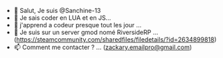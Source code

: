 - 👋 Salut, Je suis @Sanchine-13
- 👀 Je sais coder en LUA et en JS...
- 🌱 j'apprend a codeur presque tout les jour ...
- 💞️ Je suis sur un server gmod nomé RiversideRP ... (https://steamcommunity.com/sharedfiles/filedetails/?id=2634899818)
- 📫 Comment me contacter ? ... (zackary.emailpro@gmail.com)
